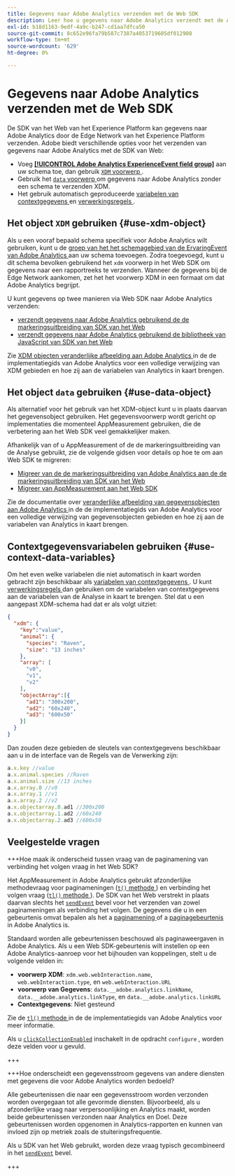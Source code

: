 ```yaml
---
title: Gegevens naar Adobe Analytics verzenden met de Web SDK
description: Leer hoe u gegevens naar Adobe Analytics verzendt met de Adobe Experience Platform Web SDK.
exl-id: b18d1163-9edf-4a9c-b247-cd1aa7dfca50
source-git-commit: 8c652e96fa79b587c7387a4053719605df012908
workflow-type: tm+mt
source-wordcount: '629'
ht-degree: 0%

---
```



# Gegevens naar Adobe Analytics verzenden met de Web SDK

De SDK van het Web van het Experience Platform kan gegevens naar Adobe Analytics door de Edge Network van het Experience Platform verzenden. Adobe biedt verschillende opties voor het verzenden van gegevens naar Adobe Analytics met de SDK van Web:

* Voeg [**[!UICONTROL Adobe Analytics ExperienceEvent field group]**](../../xdm/field-groups/event/analytics-full-extension.md) aan uw schema toe, dan gebruik [`XDM` voorwerp ](../commands/sendevent/xdm.md).
* Gebruik het [`data` voorwerp ](../commands/sendevent/data.md) om gegevens naar Adobe Analytics zonder een schema te verzenden XDM.
* Het gebruik automatisch geproduceerde [ variabelen van contextgegevens ](https://experienceleague.adobe.com/en/docs/analytics/implementation/vars/page-vars/contextdata) en [ verwerkingsregels ](https://experienceleague.adobe.com/en/docs/analytics/admin/admin-tools/manage-report-suites/edit-report-suite/report-suite-general/c-processing-rules/c-processing-rules-configuration/processing-rules-about).

## Het object `XDM` gebruiken {#use-xdm-object}

Als u een vooraf bepaald schema specifiek voor Adobe Analytics wilt gebruiken, kunt u de [ groep van het het schemagebied van de ErvaringEvent van Adobe Analytics ](../../xdm/field-groups/event/analytics-full-extension.md) aan uw schema toevoegen. Zodra toegevoegd, kunt u dit schema bevolken gebruikend het `xdm` voorwerp in het Web SDK om gegevens naar een rapportreeks te verzenden. Wanneer de gegevens bij de Edge Network aankomen, zet het het voorwerp XDM in een formaat om dat Adobe Analytics begrijpt.

U kunt gegevens op twee manieren via Web SDK naar Adobe Analytics verzenden:

* [ verzendt gegevens naar Adobe Analytics gebruikend de de markeringsuitbreiding van SDK van het Web ](https://experienceleague.adobe.com/en/docs/analytics/implementation/aep-edge/web-sdk/web-sdk-tag-extension)
* [ verzendt gegevens naar Adobe Analytics gebruikend de bibliotheek van JavaScript van SDK van het Web ](https://experienceleague.adobe.com/en/docs/analytics/implementation/aep-edge/web-sdk/web-sdk-javascript-library)

Zie [ XDM objecten veranderlijke afbeelding aan Adobe Analytics ](https://experienceleague.adobe.com/en/docs/analytics/implementation/aep-edge/xdm-var-mapping) in de de implementatiegids van Adobe Analytics voor een volledige verwijzing van XDM gebieden en hoe zij aan de variabelen van Analytics in kaart brengen.

## Het object `data` gebruiken {#use-data-object}

Als alternatief voor het gebruik van het XDM-object kunt u in plaats daarvan het gegevensobject gebruiken. Het gegevensvoorwerp wordt gericht op implementaties die momenteel AppMeasurement gebruiken, die de verbetering aan het Web SDK veel gemakkelijker maken.

Afhankelijk van of u AppMeasurement of de de markeringsuitbreiding van de Analyse gebruikt, zie de volgende gidsen voor details op hoe te om aan Web SDK te migreren:

* [ Migreer van de de markeringsuitbreiding van Adobe Analytics aan de de markeringsuitbreiding van SDK van het Web ](https://experienceleague.adobe.com/en/docs/analytics/implementation/aep-edge/web-sdk/analytics-extension-to-web-sdk)
* [ Migreer van AppMeasurement aan het Web SDK ](https://experienceleague.adobe.com/en/docs/analytics/implementation/aep-edge/web-sdk/appmeasurement-to-web-sdk)

Zie de documentatie over [ veranderlijke afbeelding van gegevensobjecten aan Adobe Analytics ](https://experienceleague.adobe.com/en/docs/analytics/implementation/aep-edge/data-var-mapping) in de de implementatiegids van Adobe Analytics voor een volledige verwijzing van gegevensobjecten gebieden en hoe zij aan de variabelen van Analytics in kaart brengen.

## Contextgegevensvariabelen gebruiken {#use-context-data-variables}

Om het even welke variabelen die niet automatisch in kaart worden gebracht zijn beschikbaar als [ variabelen van contextgegevens ](https://experienceleague.adobe.com/en/docs/analytics/implementation/vars/page-vars/contextdata). U kunt [ verwerkingsregels ](https://experienceleague.adobe.com/en/docs/analytics/admin/admin-tools/manage-report-suites/edit-report-suite/report-suite-general/c-processing-rules/c-processing-rules-configuration/processing-rules-about) dan gebruiken om de variabelen van contextgegevens aan de variabelen van de Analyse in kaart te brengen. Stel dat u een aangepast XDM-schema had dat er als volgt uitziet:

```json
{
  "xdm": {
    "key":"value",
    "animal": {
      "species": "Raven",
      "size": "13 inches"
    },
    "array": [
      "v0",
      "v1",
      "v2"
    ],
    "objectArray":[{
      "ad1": "300x200",
      "ad2": "60x240",
      "ad3": "600x50"
    }]
  }
}
```

Dan zouden deze gebieden de sleutels van contextgegevens beschikbaar aan u in de interface van de Regels van de Verwerking zijn:

```javascript
a.x.key //value
a.x.animal.species //Raven
a.x.animal.size //13 inches
a.x.array.0 //v0
a.x.array.1 //v1
a.x.array.2 //v2
a.x.objectarray.0.ad1 //300x200
a.x.objectarray.1.ad2 //60x240
a.x.objectarray.2.ad3 //600x50
```

## Veelgestelde vragen

+++Hoe maak ik onderscheid tussen vraag van de paginamening van verbinding het volgen vraag in het Web SDK?

Het AppMeasurement in Adobe Analytics gebruikt afzonderlijke methodevraag voor paginameningen ([`t()` methode ](https://experienceleague.adobe.com/en/docs/analytics/implementation/vars/functions/t-method)) en verbinding het volgen vraag ([`tl()` methode ](https://experienceleague.adobe.com/en/docs/analytics/implementation/vars/functions/tl-method)). De SDK van het Web verstrekt in plaats daarvan slechts het [`sendEvent`](../commands/sendevent/overview.md) bevel voor het verzenden van zowel paginameningen als verbinding het volgen. De gegevens die u in een gebeurtenis omvat bepalen als het a [ paginamening ](https://experienceleague.adobe.com/en/docs/analytics/components/metrics/page-views) of a [ paginagebeurtenis ](https://experienceleague.adobe.com/en/docs/analytics/components/metrics/page-events) in Adobe Analytics is.

Standaard worden alle gebeurtenissen beschouwd als paginaweergaven in Adobe Analytics. Als u een Web SDK-gebeurtenis wilt instellen op een Adobe Analytics-aanroep voor het bijhouden van koppelingen, stelt u de volgende velden in:

* **voorwerp XDM**: `xdm.web.webInteraction.name`, `web.webInteraction.type`, en `web.webInteraction.URL`
* **voorwerp van Gegevens**: `data.__adobe.analytics.linkName`, `data.__adobe.analytics.linkType`, en `data.__adobe.analytics.linkURL`
* **Contextgegevens**: Niet gesteund

Zie de [`tl()` methode ](https://experienceleague.adobe.com/en/docs/analytics/implementation/vars/functions/tl-method) in de de implementatiegids van Adobe Analytics voor meer informatie.

Als u [`clickCollectionEnabled`](../commands/configure/clickcollectionenabled.md) inschakelt in de opdracht `configure` , worden deze velden voor u gevuld.

+++

+++Hoe onderscheidt een gegevensstroom gegevens van andere diensten met gegevens die voor Adobe Analytics worden bedoeld?

Alle gebeurtenissen die naar een gegevensstroom worden verzonden worden overgegaan tot alle gevormde diensten. Bijvoorbeeld, als u afzonderlijke vraag naar verpersoonlijking en Analytics maakt, worden beide gebeurtenissen verzonden naar Analytics en Doel. Deze gebeurtenissen worden opgenomen in Analytics-rapporten en kunnen van invloed zijn op metriek zoals de stuiteringsfrequentie.

Als u SDK van het Web gebruikt, worden deze vraag typisch gecombineerd in het [`sendEvent`](../commands/sendevent/overview.md) bevel.

+++
